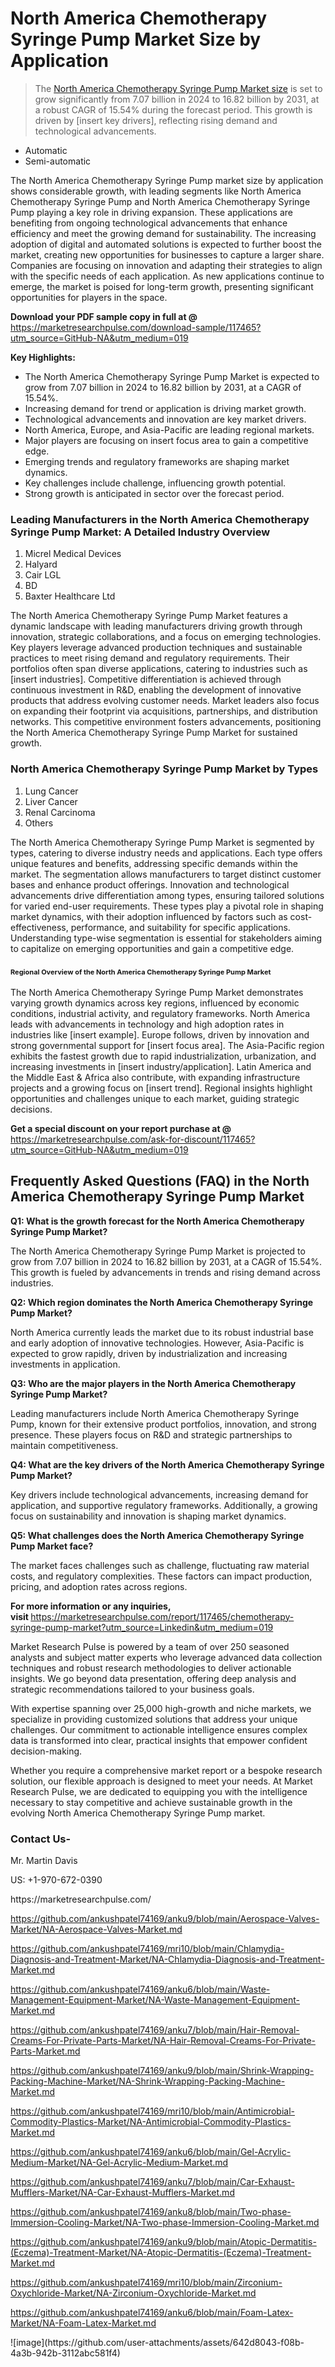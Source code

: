<h1>North America Chemotherapy Syringe Pump Market&nbsp;Size by Application</h1><blockquote><p>The <a href="https://marketresearchpulse.com/download-sample/117465?utm_source=GitHub-NA&amp;utm_medium=019">North America Chemotherapy Syringe Pump Market size</a> is set to grow significantly from 7.07 billion in 2024 to 16.82 billion by 2031, at a robust CAGR of 15.54% during the forecast period. This growth is driven by [insert key drivers], reflecting rising demand and technological advancements.</p></blockquote><ul><li>Automatic<li> Semi-automatic</li></ul><p>The North America Chemotherapy Syringe Pump market size by application shows considerable growth, with leading segments like North America Chemotherapy Syringe Pump and North America Chemotherapy Syringe Pump playing a key role in driving expansion. These applications are benefiting from ongoing technological advancements that enhance efficiency and meet the growing demand for sustainability. The increasing adoption of digital and automated solutions is expected to further boost the market, creating new opportunities for businesses to capture a larger share. Companies are focusing on innovation and adapting their strategies to align with the specific needs of each application. As new applications continue to emerge, the market is poised for long-term growth, presenting significant opportunities for players in the space.</p><p><strong>Download your PDF sample copy in full at @ </strong><a href="https://marketresearchpulse.com/download-sample/117465?utm_source=GitHub-NA&amp;utm_medium=019">https://marketresearchpulse.com/download-sample/117465?utm_source=GitHub-NA&amp;utm_medium=019</a></p><p><strong>Key Highlights: </strong></p><ul><li>The North America Chemotherapy Syringe Pump Market is expected to grow from 7.07 billion in 2024 to 16.82 billion by 2031, at a CAGR of 15.54%.</li><li>Increasing demand for trend or application is driving market growth.</li><li>Technological advancements and innovation are key market drivers.</li><li>North America, Europe, and Asia-Pacific are leading regional markets.</li><li>Major players are focusing on insert focus area to gain a competitive edge.</li><li>Emerging trends and regulatory frameworks are shaping market dynamics.</li><li>Key challenges include challenge, influencing growth potential.</li><li>Strong growth is anticipated in sector over the forecast period.</li></ul><h3>Leading Manufacturers in the North America Chemotherapy Syringe Pump Market: A Detailed Industry Overview</h3><ol><li>Micrel Medical Devices</li><li>Halyard</li><li>Cair LGL</li><li>BD</li><li>Baxter Healthcare Ltd</li></ol><div class="flex max-w-full flex-col flex-grow"><div class="min-h-8 text-message flex w-full flex-col items-end gap-2 whitespace-normal break-words [.text-message+&amp;]:mt-5" dir="auto" data-message-author-role="assistant" data-message-id="fd8432e4-4910-450d-b182-61b7bfb0a01f" data-message-model-slug="gpt-4o"><div class="flex w-full flex-col gap-1 empty:hidden first:pt-[3px]"><div class="markdown prose w-full break-words dark:prose-invert light"><p>The North America Chemotherapy Syringe Pump Market features a dynamic landscape with leading manufacturers driving growth through innovation, strategic collaborations, and a focus on emerging technologies. Key players leverage advanced production techniques and sustainable practices to meet rising demand and regulatory requirements. Their portfolios often span diverse applications, catering to industries such as [insert industries]. Competitive differentiation is achieved through continuous investment in R&amp;D, enabling the development of innovative products that address evolving customer needs. Market leaders also focus on expanding their footprint via acquisitions, partnerships, and distribution networks. This competitive environment fosters advancements, positioning the North America Chemotherapy Syringe Pump Market for sustained growth.</p></div></div></div></div><h3>North America Chemotherapy Syringe Pump Market by Types</h3><ol><li>Lung Cancer<li> Liver Cancer<li> Renal Carcinoma<li> Others</li></ol><div class="flex max-w-full flex-col flex-grow"><div class="min-h-8 text-message flex w-full flex-col items-end gap-2 whitespace-normal break-words [.text-message+&amp;]:mt-5" dir="auto" data-message-author-role="assistant" data-message-id="084470be-0bb7-4664-bddf-5156b4f41249" data-message-model-slug="gpt-4o-mini"><div class="flex w-full flex-col gap-1 empty:hidden first:pt-[3px]"><div class="markdown prose w-full break-words dark:prose-invert light"><p>The North America Chemotherapy Syringe Pump Market is segmented by types, catering to diverse industry needs and applications. Each type offers unique features and benefits, addressing specific demands within the market. The segmentation allows manufacturers to target distinct customer bases and enhance product offerings. Innovation and technological advancements drive differentiation among types, ensuring tailored solutions for varied end-user requirements. These types play a pivotal role in shaping market dynamics, with their adoption influenced by factors such as cost-effectiveness, performance, and suitability for specific applications. Understanding type-wise segmentation is essential for stakeholders aiming to capitalize on emerging opportunities and gain a competitive edge.</p></div></div></div></div><h3><span style="font-size: 11px;">Regional Overview of the North America Chemotherapy Syringe Pump Market</span></h3><div class="flex max-w-full flex-col flex-grow"><div class="min-h-8 text-message flex w-full flex-col items-end gap-2 whitespace-normal break-words [.text-message+&amp;]:mt-5" dir="auto" data-message-author-role="assistant" data-message-id="e9038762-ce64-4e30-91c9-9bd413514231" data-message-model-slug="gpt-4o-mini"><div class="flex w-full flex-col gap-1 empty:hidden first:pt-[3px]"><div class="markdown prose w-full break-words dark:prose-invert light"><p>The North America Chemotherapy Syringe Pump Market demonstrates varying growth dynamics across key regions, influenced by economic conditions, industrial activity, and regulatory frameworks. North America leads with advancements in technology and high adoption rates in industries like [insert example]. Europe follows, driven by innovation and strong governmental support for [insert focus area]. The Asia-Pacific region exhibits the fastest growth due to rapid industrialization, urbanization, and increasing investments in [insert industry/application]. Latin America and the Middle East &amp; Africa also contribute, with expanding infrastructure projects and a growing focus on [insert trend]. Regional insights highlight opportunities and challenges unique to each market, guiding strategic decisions.</p></div></div></div></div><p><strong>Get a special discount on your report purchase at @ </strong><a href="https://marketresearchpulse.com/ask-for-discount/117465?utm_source=GitHub-NA&amp;utm_medium=019">https://marketresearchpulse.com/ask-for-discount/117465?utm_source=GitHub-NA&amp;utm_medium=019</a></p><h2>Frequently Asked Questions (FAQ) in the North America Chemotherapy Syringe Pump Market</h2><p><strong>Q1: What is the growth forecast for the North America Chemotherapy Syringe Pump Market?</strong></p><p>The North America Chemotherapy Syringe Pump Market is projected to grow from 7.07 billion in 2024 to 16.82 billion by 2031, at a CAGR of 15.54%. This growth is fueled by advancements in trends and rising demand across industries.</p><p><strong>Q2: Which region dominates the North America Chemotherapy Syringe Pump Market?</strong></p><p>North America currently leads the market due to its robust industrial base and early adoption of innovative technologies. However, Asia-Pacific is expected to grow rapidly, driven by industrialization and increasing investments in application.</p><p><strong>Q3: Who are the major players in the North America Chemotherapy Syringe Pump Market?</strong></p><p>Leading manufacturers include North America Chemotherapy Syringe Pump, known for their extensive product portfolios, innovation, and strong presence. These players focus on R&amp;D and strategic partnerships to maintain competitiveness.</p><p><strong>Q4: What are the key drivers of the North America Chemotherapy Syringe Pump Market?</strong></p><p>Key drivers include technological advancements, increasing demand for application, and supportive regulatory frameworks. Additionally, a growing focus on sustainability and innovation is shaping market dynamics.</p><p><strong>Q5: What challenges does the North America Chemotherapy Syringe Pump Market face?</strong></p><p>The market faces challenges such as challenge, fluctuating raw material costs, and regulatory complexities. These factors can impact production, pricing, and adoption rates across regions.</p><p><strong>For more information or any inquiries, visit&nbsp;</strong><a href="https://marketresearchpulse.com/report/117465/chemotherapy-syringe-pump-market?utm_source=Linkedin&utm_medium=019">https://marketresearchpulse.com/report/117465/chemotherapy-syringe-pump-market?utm_source=Linkedin&utm_medium=019</a></p><p>Market Research Pulse is powered by a team of over 250 seasoned analysts and subject matter experts who leverage advanced data collection techniques and robust research methodologies to deliver actionable insights. We go beyond data presentation, offering deep analysis and strategic recommendations tailored to your business goals.</p><p>With expertise spanning over 25,000 high-growth and niche markets, we specialize in providing customized solutions that address your unique challenges. Our commitment to actionable intelligence ensures complex data is transformed into clear, practical insights that empower confident decision-making.</p><p>Whether you require a comprehensive market report or a bespoke research solution, our flexible approach is designed to meet your needs. At Market Research Pulse, we are dedicated to equipping you with the intelligence necessary to stay competitive and achieve sustainable growth in the evolving North America Chemotherapy Syringe Pump market.</p><h3><strong>Contact Us-</strong></h3><p>Mr. Martin Davis</p><p>US: +1-970-672-0390</p><p>https://marketresearchpulse.com/</p><p><a href="https://github.com/ankushpatel74169/anku9/blob/main/Aerospace-Valves-Market/NA-Aerospace-Valves-Market.md">https://github.com/ankushpatel74169/anku9/blob/main/Aerospace-Valves-Market/NA-Aerospace-Valves-Market.md</a></p><p><a href="https://github.com/ankushpatel74169/mri10/blob/main/Chlamydia-Diagnosis-and-Treatment-Market/NA-Chlamydia-Diagnosis-and-Treatment-Market.md">https://github.com/ankushpatel74169/mri10/blob/main/Chlamydia-Diagnosis-and-Treatment-Market/NA-Chlamydia-Diagnosis-and-Treatment-Market.md</a></p><p><a href="https://github.com/ankushpatel74169/anku6/blob/main/Waste-Management-Equipment-Market/NA-Waste-Management-Equipment-Market.md">https://github.com/ankushpatel74169/anku6/blob/main/Waste-Management-Equipment-Market/NA-Waste-Management-Equipment-Market.md</a></p><p><a href="https://github.com/ankushpatel74169/anku7/blob/main/Hair-Removal-Creams-For-Private-Parts-Market/NA-Hair-Removal-Creams-For-Private-Parts-Market.md">https://github.com/ankushpatel74169/anku7/blob/main/Hair-Removal-Creams-For-Private-Parts-Market/NA-Hair-Removal-Creams-For-Private-Parts-Market.md</a></p><p><a href="https://github.com/ankushpatel74169/anku9/blob/main/Shrink-Wrapping-Packing-Machine-Market/NA-Shrink-Wrapping-Packing-Machine-Market.md">https://github.com/ankushpatel74169/anku9/blob/main/Shrink-Wrapping-Packing-Machine-Market/NA-Shrink-Wrapping-Packing-Machine-Market.md</a></p><p><a href="https://github.com/ankushpatel74169/mri10/blob/main/Antimicrobial-Commodity-Plastics-Market/NA-Antimicrobial-Commodity-Plastics-Market.md">https://github.com/ankushpatel74169/mri10/blob/main/Antimicrobial-Commodity-Plastics-Market/NA-Antimicrobial-Commodity-Plastics-Market.md</a></p><p><a href="https://github.com/ankushpatel74169/anku6/blob/main/Gel-Acrylic-Medium-Market/NA-Gel-Acrylic-Medium-Market.md">https://github.com/ankushpatel74169/anku6/blob/main/Gel-Acrylic-Medium-Market/NA-Gel-Acrylic-Medium-Market.md</a></p><p><a href="https://github.com/ankushpatel74169/anku7/blob/main/Car-Exhaust-Mufflers-Market/NA-Car-Exhaust-Mufflers-Market.md">https://github.com/ankushpatel74169/anku7/blob/main/Car-Exhaust-Mufflers-Market/NA-Car-Exhaust-Mufflers-Market.md</a></p><p><a href="https://github.com/ankushpatel74169/anku8/blob/main/Two-phase-Immersion-Cooling-Market/NA-Two-phase-Immersion-Cooling-Market.md">https://github.com/ankushpatel74169/anku8/blob/main/Two-phase-Immersion-Cooling-Market/NA-Two-phase-Immersion-Cooling-Market.md</a></p><p><a href="https://github.com/ankushpatel74169/anku9/blob/main/Atopic-Dermatitis-(Eczema)-Treatment-Market/NA-Atopic-Dermatitis-(Eczema)-Treatment-Market.md">https://github.com/ankushpatel74169/anku9/blob/main/Atopic-Dermatitis-(Eczema)-Treatment-Market/NA-Atopic-Dermatitis-(Eczema)-Treatment-Market.md</a></p><p><a href="https://github.com/ankushpatel74169/mri10/blob/main/Zirconium-Oxychloride-Market/NA-Zirconium-Oxychloride-Market.md">https://github.com/ankushpatel74169/mri10/blob/main/Zirconium-Oxychloride-Market/NA-Zirconium-Oxychloride-Market.md</a></p><p><a href="https://github.com/ankushpatel74169/anku6/blob/main/Foam-Latex-Market/NA-Foam-Latex-Market.md">https://github.com/ankushpatel74169/anku6/blob/main/Foam-Latex-Market/NA-Foam-Latex-Market.md</a></p>
![image](https://github.com/user-attachments/assets/642d8043-f08b-4a3b-942b-3112abc581f4)
